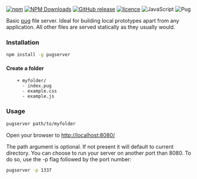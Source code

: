[![npm](https://img.shields.io/npm/v/pugserver.svg?style=for-the-badge)](https://www.npmjs.com/package/pugserver)
[![NPM Downloads](https://img.shields.io/npm/dt/pugserver.svg?style=for-the-badge)](https://www.npmjs.com/package/pugserver)
[![GitHub release](https://img.shields.io/github/release/ctrlaltdev/pug-server.svg?style=for-the-badge)](https://github.com/ctrlaltdev/pug-server/releases)
[![licence](https://img.shields.io/npm/l/pugserver.svg?style=for-the-badge)](https://github.com/ctrlaltdev/pug-server/blob/master/LICENCE.md)
![JavaScript](https://img.shields.io/badge/_-JS-F0DB4F.svg?style=for-the-badge)
![Pug](https://img.shields.io/badge/_-Pug-A86454.svg?style=for-the-badge)

Basic [pug](https://pugjs.org) file server. Ideal for building local prototypes apart from any application. All other files are served statically as they usually would.

### Installation
``` sh
npm install -g pugserver
```

#### Create a folder

```
    + myfolder/
      - index.pug
      - example.css
      - example.js
```

### Usage
``` sh
pugserver path/to/myfolder
```

Open your browser to [http://localhost:8080/](http://localhost:8080/)

The path argument is optional. If not present it will default to current directory.
You can choose to run your server on another port than 8080. To do so, use the -p flag followed by the port number:

``` sh
pugserver -p 1337
```
